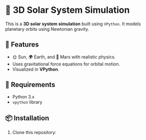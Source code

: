 # 🌌 3D Solar System Simulation

This is a **3D solar system simulation** built using `VPython`. It models planetary orbits using Newtonian gravity.

## 🚀 Features
- 🌞 Sun, 🌍 Earth, and 🔴 Mars with realistic physics.
- Uses gravitational force equations for orbital motion.
- Visualized in **VPython**.

## 🔧 Requirements
- Python 3.x
- `vpython` library

## 📦 Installation
1. Clone this repository:
